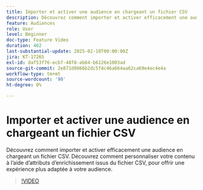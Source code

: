 ```yaml
---
title: Importer et activer une audience en chargeant un fichier CSV
description: Découvrez comment importer et activer efficacement une audience en chargeant un fichier CSV dans AJO. Découvrez comment personnaliser votre contenu à l’aide d’attributs d’enrichissement issus du fichier CSV, pour offrir une expérience plus adaptée à votre audience.
feature: Audiences
role: User
level: Beginner
doc-type: Feature Video
duration: 402
last-substantial-update: 2025-02-10T00:00:00Z
jira: KT-17265
exl-id: daf53f76-ecb7-48f8-ab64-b6126e1003ad
source-git-commit: 2e871d0866b2dc5f4c46a664aa62ca69e4ec4e4a
workflow-type: tm+mt
source-wordcount: '90'
ht-degree: 0%

---
```


# Importer et activer une audience en chargeant un fichier CSV

Découvrez comment importer et activer efficacement une audience en chargeant un fichier CSV. Découvrez comment personnaliser votre contenu à l’aide d’attributs d’enrichissement issus du fichier CSV, pour offrir une expérience plus adaptée à votre audience.

>[!VIDEO](https://video.tv.adobe.com/v/3444298/?learn=on&enablevpops)
